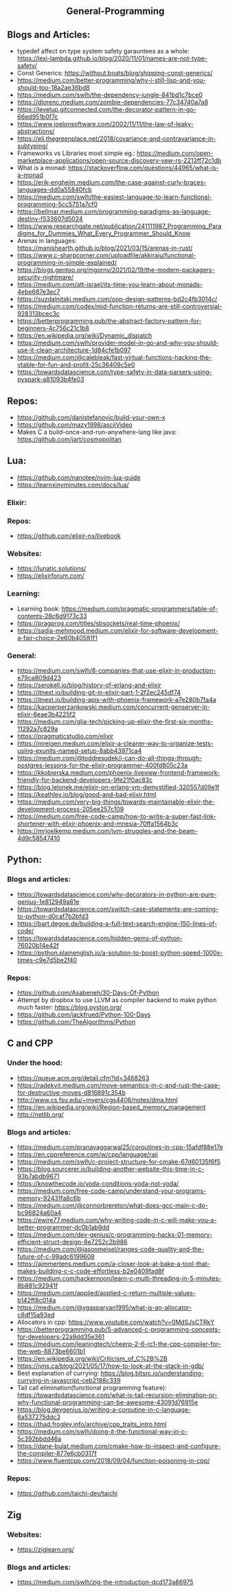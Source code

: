 <h2 align="center">General-Programming</h2>

## Blogs and Articles:

- typedef affect on type system safety garauntees as a whole: https://lexi-lambda.github.io/blog/2020/11/01/names-are-not-type-safety/
- Const Generics: https://without.boats/blog/shipping-const-generics/
- https://medium.com/better-programming/why-i-still-lisp-and-you-should-too-18a2ae36bd8
- https://medium.com/swlh/the-dependency-jungle-841bd1c7bce0
- https://dlorenc.medium.com/zombie-dependencies-77c34740a7a8
- https://levelup.gitconnected.com/the-decorator-pattern-in-go-66ed951b0f7c
- https://www.joelonsoftware.com/2002/11/11/the-law-of-leaky-abstractions/
- https://eli.thegreenplace.net/2018/covariance-and-contravariance-in-subtyping/
- Frameworks vs Libraries most simple eg.: https://medium.com/open-marketplace-applications/open-source-discovery-yew-rs-2213ff72c1db
- What is a monad: https://stackoverflow.com/questions/44965/what-is-a-monad
- https://erik-engheim.medium.com/the-case-against-curly-braces-languages-dd0a55840fcb
- https://medium.com/swlh/the-easiest-language-to-learn-functional-programming-5cc5751a7cf0
- https://bellmar.medium.com/programming-paradigms-as-language-destiny-f533607d5024
- https://www.researchgate.net/publication/241111987_Programming_Paradigms_for_Dummies_What_Every_Programmer_Should_Know
- Arenas in languages: https://manishearth.github.io/blog/2021/03/15/arenas-in-rust/
- https://www.c-sharpcorner.com/uploadfile/akkiraju/functional-programming-in-simple-explained/
- https://blogs.gentoo.org/mgorny/2021/02/19/the-modern-packagers-security-nightmare/
- https://medium.com/att-israel/its-time-you-learn-about-monads-4ebe687e3ec7
- https://suzdalnitski.medium.com/oop-design-patterns-bd2c4fb3014c/
- https://medium.com/codex/mid-function-returns-are-still-controversial-928313bcec3c
- https://betterprogramming.pub/the-abstract-factory-pattern-for-beginners-4c756c21c1b8
- https://en.wikipedia.org/wiki/Dynamic_dispatch
- https://medium.com/swlh/provider-model-in-go-and-why-you-should-use-it-clean-architecture-1d84cfe1b097
- https://medium.com/@calebleak/fast-virtual-functions-hacking-the-vtable-for-fun-and-profit-25c36409c5e0
- https://towardsdatascience.com/type-safety-in-data-parsers-using-pyspark-a81093b4fe03

## Repos:

- https://github.com/danistefanovic/build-your-own-x
- https://github.com/mazy1998/asciiVideo
- Makes C a build-once-and-run-anywhere-lang like java: https://github.com/jart/cosmopolitan

## Lua:

- https://github.com/nanotee/nvim-lua-guide
- https://learnxinyminutes.com/docs/lua/

### Elixir:

### Repos:

- https://github.com/elixir-nx/livebook

### Websites:

- https://lunatic.solutions/
- https://elixirforum.com/

### Learning:

- Learning book: https://medium.com/pragmatic-programmers/table-of-contents-28c6d9173c33
- https://pragprog.com/titles/sbsockets/real-time-phoenix/
- https://sadia-mehmood.medium.com/elixir-for-software-development-a-fair-choice-2e60b40581f1

### General:

- https://medium.com/swlh/8-companies-that-use-elixir-in-production-e79ca809d423
- https://serokell.io/blog/history-of-erlang-and-elixir
- https://itnext.io/building-git-in-elixir-part-1-2f2ec245df74
- https://itnext.io/building-apis-with-phoenix-framework-a7e280b7fa4a
- https://kacperperzankowski.medium.com/concurrent-genserver-in-elixir-6eae3b4225f2
- https://medium.com/glia-tech/picking-up-elixir-the-first-six-months-11292a7c829a
- https://pragmaticstudio.com/elixir
- https://mreigen.medium.com/elixir-a-cleaner-way-to-organize-tests-using-exunits-named-setup-8abb43971ca4
- https://medium.com/@toddresudek/i-can-do-all-things-through-postgres-lessons-for-the-elixir-programmer-400fd805c23a
- https://kkobierska.medium.com/phoenix-liveview-frontend-framework-friendly-for-backend-developers-9fe21f0ac83c
- https://blog.lelonek.me/elixir-on-erlang-vm-demystified-320557d09e1f
- https://keathley.io/blog/good-and-bad-elixir.html
- https://medium.com/very-big-things/towards-maintainable-elixir-the-development-process-205ee257c109
- https://medium.com/free-code-camp/how-to-write-a-super-fast-link-shortener-with-elixir-phoenix-and-mnesia-70ffa1564b3c
- https://mrjoelkemp.medium.com/jvm-struggles-and-the-beam-4d9c58547410

## Python:

### Blogs and articles:

- https://towardsdatascience.com/why-decorators-in-python-are-pure-genius-1e812949a81e
- https://towardsdatascience.com/switch-case-statements-are-coming-to-python-d0caf7b2bfd3
- https://bart.degoe.de/building-a-full-text-search-engine-150-lines-of-code/
- https://towardsdatascience.com/hidden-gems-of-python-76020b14e42f
- https://python.plainenglish.io/a-solution-to-boost-python-speed-1000x-times-c9e7d5be2f40

### Repos:

- https://github.com/Asabeneh/30-Days-Of-Python
- Attempt by dropbox to use LLVM as compiler backend to make python much faster: https://blog.pyston.org/
- https://github.com/jackfrued/Python-100-Days
- https://github.com/TheAlgorithms/Python

## C and CPP

### Under the hood:

- https://queue.acm.org/detail.cfm?id=3468263
- https://radekvit.medium.com/move-semantics-in-c-and-rust-the-case-for-destructive-moves-d816891c354b
- http://www.cs.fsu.edu/~myers/cgs4406/notes/dma.html
- https://en.wikipedia.org/wiki/Region-based_memory_management
- http://netlib.org/

### Blogs and articles:

- https://medium.com/pranayaggarwal25/coroutines-in-cpp-15afdf88e17e
- https://en.cppreference.com/w/cpp/language/raii
- https://medium.com/swlh/c-project-structure-for-cmake-67d60135f6f5
- https://blog.sourcerer.io/building-another-website-this-time-in-c-93b7abdb9671
- https://knowthecode.io/yoda-conditions-yoda-not-yoda/
- https://medium.com/free-code-camp/understand-your-programs-memory-92431fa8c6b
- https://medium.com/@connorbrereton/what-does-gcc-main-c-do-bc96824a60a4
- https://ewire77.medium.com/why-writing-code-in-c-will-make-you-a-better-programmer-dc0b1ab9dd
- https://medium.com/dev-genius/c-programming-hacks-01-memory-efficient-struct-design-8e7252c2b986
- https://medium.com/@jasonmeisel/ranges-code-quality-and-the-future-of-c-99adc6199608
- https://ajmmertens.medium.com/a-closer-look-at-bake-a-tool-that-makes-building-c-c-code-effortless-b2e0409fad8f
- https://medium.com/hackernoon/learn-c-multi-threading-in-5-minutes-8b881c92941f
- https://medium.com/applied/applied-c-return-multiple-values-b142ff8c014a
- https://medium.com/@vgasparyan1995/what-is-an-allocator-c8df15a93ed
- Allocators in cpp: https://www.youtube.com/watch?v=0MdSJsCTRkY
- https://betterprogramming.pub/5-advanced-c-programming-concepts-for-developers-22a9dd35e361
- https://medium.com/leaningtech/cheerp-2-6-rc1-the-cpp-compiler-for-the-web-8873be6601b1
- https://en.wikipedia.org/wiki/Criticism_of_C%2B%2B
- https://jvns.ca/blog/2021/05/17/how-to-look-at-the-stack-in-gdb/
- Best explanation of currying: https://blog.bitsrc.io/understanding-currying-in-javascript-ceb2188c339
- Tail call elimination(functional programming feature): https://towardsdatascience.com/what-is-tail-recursion-elimination-or-why-functional-programming-can-be-awesome-43091d76915e
- https://blog.devgenius.io/writing-a-coroutine-in-c-language-6a537275ddc3
- https://thad.frogley.info/archive/cpp_traits_intro.html
- https://medium.com/swlh/doing-it-the-functional-way-in-c-5c392bbdd46a
- https://dane-bulat.medium.com/cmake-how-to-inspect-and-configure-the-compiler-877e6cb0317f
- https://www.fluentcpp.com/2018/09/04/function-poisoning-in-cpp/

### Repos:

- https://github.com/taichi-dev/taichi

## Zig

### Websites:

- https://ziglearn.org/

### Blogs and articles:

- https://medium.com/swlh/zig-the-introduction-dcd173a86975

